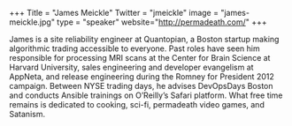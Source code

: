 +++
Title = "James Meickle"
Twitter = "jmeickle"
image = "james-meickle.jpg"
type = "speaker"
website="http://permadeath.com/"
+++

James is a site reliability engineer at Quantopian, a Boston startup making algorithmic trading accessible to everyone. Past roles have seen him responsible for processing MRI scans at the Center for Brain Science at Harvard University, sales engineering and developer evangelism at AppNeta, and release engineering during the Romney for President 2012 campaign. Between NYSE trading days, he advises DevOpsDays Boston and conducts Ansible trainings on O’Reilly’s Safari platform. What free time remains is dedicated to cooking, sci-fi, permadeath video games, and Satanism.
